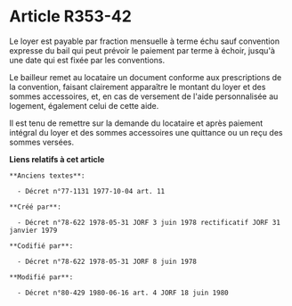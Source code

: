 # Article R353-42

Le loyer est payable par fraction mensuelle à terme échu sauf convention expresse du bail qui peut prévoir le paiement par
terme à échoir, jusqu'à une date qui est fixée par les conventions.

Le bailleur remet au locataire un document conforme aux prescriptions de la convention, faisant clairement apparaître le
montant du loyer et des sommes accessoires, et, en cas de versement de l'aide personnalisée au logement, également celui de
cette aide.

Il est tenu de remettre sur la demande du locataire et après paiement intégral du loyer et des sommes accessoires une
quittance ou un reçu des sommes versées.

**Liens relatifs à cet article**

	**Anciens textes**:

	  - Décret n°77-1131 1977-10-04 art. 11

	**Créé par**:

	  - Décret n°78-622 1978-05-31 JORF 3 juin 1978 rectificatif JORF 31 janvier 1979

	**Codifié par**:

	  - Décret n°78-622 1978-05-31 JORF 8 juin 1978

	**Modifié par**:

	  - Décret n°80-429 1980-06-16 art. 4 JORF 18 juin 1980
